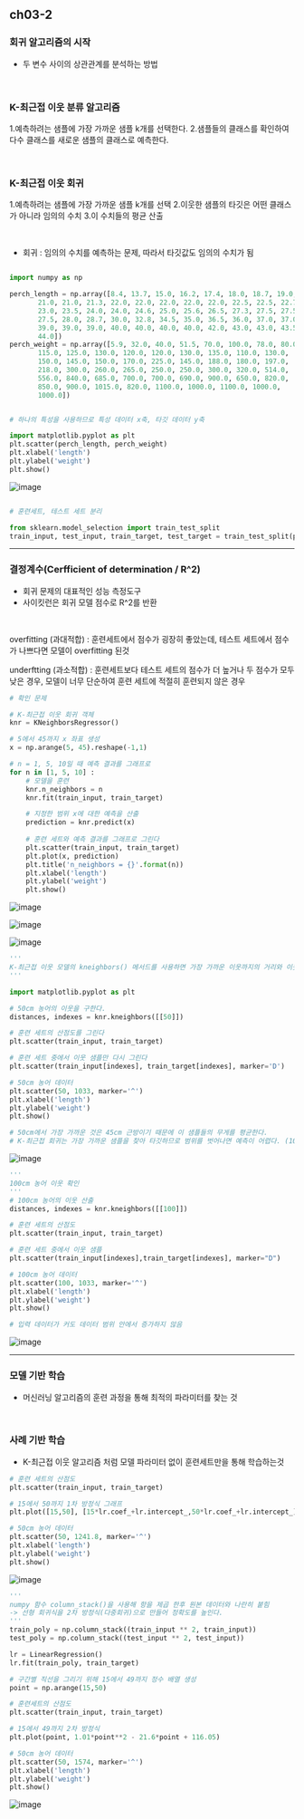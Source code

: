 ## ch03-2   

### 회귀 알고리즘의 시작
- 두 변수 사이의 상관관계를 분석하는 방법

<br>

### K-최근접 이웃 분류 알고리즘
1.예측하려는 샘플에 가장 가까운 샘플 k개를 선택한다.
2.샘플들의 클래스를 확인하여 다수 클래스를 새로운 샘플의 클래스로 예측한다.

<br>

### K-최근접 이웃 회귀 
1.예측하려는 샘플에 가장 가까운 샘플 k개를 선택
2.이웃한 샘플의 타깃은 어떤 클래스가 아니라 임의의 수치
3.이 수치들의 평균 산출

<br>

- 회귀 : 임의의 수치를 예측하는 문제, 따라서 타깃값도 임의의 수치가 됨


```python

import numpy as np

perch_length = np.array([8.4, 13.7, 15.0, 16.2, 17.4, 18.0, 18.7, 19.0, 19.6, 20.0, 21.0,
       21.0, 21.0, 21.3, 22.0, 22.0, 22.0, 22.0, 22.0, 22.5, 22.5, 22.7,
       23.0, 23.5, 24.0, 24.0, 24.6, 25.0, 25.6, 26.5, 27.3, 27.5, 27.5,
       27.5, 28.0, 28.7, 30.0, 32.8, 34.5, 35.0, 36.5, 36.0, 37.0, 37.0,
       39.0, 39.0, 39.0, 40.0, 40.0, 40.0, 40.0, 42.0, 43.0, 43.0, 43.5,
       44.0])
perch_weight = np.array([5.9, 32.0, 40.0, 51.5, 70.0, 100.0, 78.0, 80.0, 85.0, 85.0, 110.0,
       115.0, 125.0, 130.0, 120.0, 120.0, 130.0, 135.0, 110.0, 130.0,
       150.0, 145.0, 150.0, 170.0, 225.0, 145.0, 188.0, 180.0, 197.0,
       218.0, 300.0, 260.0, 265.0, 250.0, 250.0, 300.0, 320.0, 514.0,
       556.0, 840.0, 685.0, 700.0, 700.0, 690.0, 900.0, 650.0, 820.0,
       850.0, 900.0, 1015.0, 820.0, 1100.0, 1000.0, 1100.0, 1000.0,
       1000.0])


# 하나의 특성을 사용하므로 특성 데이터 x축, 타깃 데이터 y축

import matplotlib.pyplot as plt
plt.scatter(perch_length, perch_weight)
plt.xlabel('length')
plt.ylabel('weight')
plt.show()


```

![image](https://user-images.githubusercontent.com/74512114/150701096-7d03c77f-6e4c-43a3-bf69-570919a791f0.png)


```python

# 훈련세트, 테스트 세트 분리

from sklearn.model_selection import train_test_split
train_input, test_input, train_target, test_target = train_test_split(perch_length, perch_weight, random_state=42)

```
------

### 결정계수(Cerfficient of determination / R^2)
- 회귀 문제의 대표적인 성능 측정도구
- 사이킷런은 회귀 모델 점수로 R^2를 반환 

<br> 

overfitting (과대적합) :
훈련세트에서 점수가 굉장히 좋았는데, 테스트 세트에서 점수가 나쁘다면 모델이 overfitting 된것


underftting (과소적합) :
훈련세트보다 테스트 세트의 점수가 더 높거나 두 점수가 모두 낮은 경우, 모델이 너무 단순하여 훈련 세트에 적절히 훈련되지 않은 경우


```python
# 확인 문제

# K-최근접 이웃 회귀 객체
knr = KNeighborsRegressor()

# 5에서 45까지 x 좌표 생성
x = np.arange(5, 45).reshape(-1,1)

# n = 1, 5, 10일 때 예측 결과를 그래프로
for n in [1, 5, 10] :
    # 모델을 훈련
    knr.n_neighbors = n
    knr.fit(train_input, train_target)

    # 지정한 범위 x에 대한 예측을 산출
    prediction = knr.predict(x)
    
    # 훈련 세트와 예측 결과를 그래프로 그린다
    plt.scatter(train_input, train_target)
    plt.plot(x, prediction)
    plt.title('n_neighbors = {}'.format(n))
    plt.xlabel('length')
    plt.ylabel('weight')
    plt.show()

```
![image](https://user-images.githubusercontent.com/74512114/150701269-6d0e2ca5-294b-4ceb-a02d-d2d663e9aaa3.png)

![image](https://user-images.githubusercontent.com/74512114/150701273-884d2566-8745-44ca-aabd-e5f1e69af839.png)

![image](https://user-images.githubusercontent.com/74512114/150701281-2153a9b9-e458-4c48-9ab8-bd94c86bfca1.png)


```python
'''
K-최근접 이웃 모델의 kneighbors() 메서드를 사용하면 가장 가까운 이웃까지의 거리와 이웃 샘플의 인덱스를 얻을 수 있음
'''

import matplotlib.pyplot as plt

# 50cm 농어의 이웃을 구한다.
distances, indexes = knr.kneighbors([[50]])

# 훈련 세트의 산점도를 그린다
plt.scatter(train_input, train_target)

# 훈련 세트 중에서 이웃 샘플만 다시 그린다
plt.scatter(train_input[indexes], train_target[indexes], marker='D')

# 50cm 농어 데이터
plt.scatter(50, 1033, marker='^')
plt.xlabel('length')
plt.ylabel('weight')
plt.show()

# 50cm에서 가장 가까운 것은 45cm 근방이기 때문에 이 샘플들의 무게를 평균한다.
# K-최근접 회귀는 가장 가까운 샘플을 찾아 타깃하므로 범위를 벗어나면 예측이 어렵다. (100cm 농어도 여전히 1033g)

```

![image](https://user-images.githubusercontent.com/74512114/150701398-5a21116d-31d9-46d8-b0d5-d0e9693d51a2.png)


```python
'''
100cm 농어 이웃 확인
'''
# 100cm 농어의 이웃 산출
distances, indexes = knr.kneighbors([[100]])

# 훈련 세트의 산점도
plt.scatter(train_input, train_target)

# 훈련 세트 중에서 이웃 샘플
plt.scatter(train_input[indexes],train_target[indexes], marker="D")

# 100cm 농어 데이터
plt.scatter(100, 1033, marker='^')
plt.xlabel('length')
plt.ylabel('weight')
plt.show()

# 입력 데이터가 커도 데이터 범위 안에서 증가하지 않음 

```

![image](https://user-images.githubusercontent.com/74512114/150701435-a9901650-f714-4da5-9575-8e006a80f3bc.png)

<hr>

### 모델 기반 학습 
- 머신러닝 알고리즘의 훈련 과정을 통해 최적의 파라미터를 찾는 것

<br>

### 사례 기반 학습    
- K-최근접 이웃 알고리즘 처럼 모델 파라미터 없이 훈련세트만을 통해 학습하는것


```python
# 훈련 세트의 산점도
plt.scatter(train_input, train_target)

# 15에서 50까지 1차 방정식 그래프
plt.plot([15,50], [15*lr.coef_+lr.intercept_,50*lr.coef_+lr.intercept_])

# 50cm 농어 데이터
plt.scatter(50, 1241.8, marker='^')
plt.xlabel('length')
plt.ylabel('weight')
plt.show()
```

![image](https://user-images.githubusercontent.com/74512114/150701468-8d61914c-221c-47bd-8ccf-2245f8e835a3.png)  




```python
'''
numpy 함수 column_stack()을 사용해 항을 제곱 한후 원본 데이터와 나란히 붙힘
-> 선형 회귀식을 2차 방정식(다중회귀)으로 만들어 정확도를 높인다. 
'''
train_poly = np.column_stack((train_input ** 2, train_input))
test_poly = np.column_stack((test_input ** 2, test_input))

lr = LinearRegression()
lr.fit(train_poly, train_target)

# 구간별 직선을 그리기 위해 15에서 49까지 정수 배열 생성
point = np.arange(15,50)

# 훈련세트의 산점도 
plt.scatter(train_input, train_target)

# 15에서 49까지 2차 방정식
plt.plot(point, 1.01*point**2 - 21.6*point + 116.05)

# 50cm 농어 데이터
plt.scatter(50, 1574, marker='^')
plt.xlabel('length')
plt.ylabel('weight')
plt.show()

```
![image](https://user-images.githubusercontent.com/74512114/150701547-fa2e3548-0de9-4423-a715-c84608c1d529.png)




